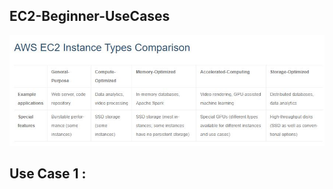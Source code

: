 ## EC2-Beginner-UseCases
[![Watch the video](./EC2-Instance-Types-Comparison.JPG)](https://linkedin.com/in/vijaystack)

## Use Case 1 :

